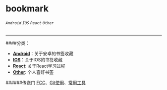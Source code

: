 # bookmark
 

###### `Android` `IOS` `React` `Other`
------

####分类：<br>

* [**Android**](./android/android.md)：关于安卓的书签收藏<br>
* [**IOS**](./ios/ios.md)：关于IOS的书签收藏<br>
* [**React**](./react/react.md): 关于React学习过程<br>
* [**Other**](./other/other.md): 个人喜好书签<br>


######传送门
<a href="https://www.freecodecamp.cn" target="_blank">FCC</a>、[Git使用](./other/usegit.md)、[常用工具](./other/utils.md)


